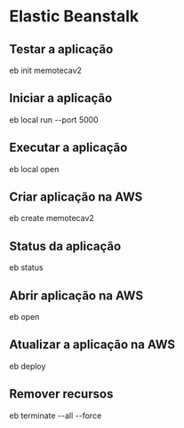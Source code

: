 # Elastic Beanstalk

## Testar a aplicação
  
  eb init memotecav2

## Iniciar a aplicação
  
  eb local run --port 5000

## Executar a aplicação

  eb local open

## Criar aplicação na AWS

  eb create memotecav2

## Status da aplicação

  eb status

## Abrir aplicação na AWS

  eb open

## Atualizar a aplicação na AWS

  eb deploy

## Remover recursos

  eb terminate --all --force
